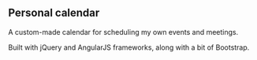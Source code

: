 ## Personal calendar ##

A custom-made calendar for scheduling my own events and meetings.

Built with jQuery and AngularJS frameworks, along with a bit of Bootstrap.
